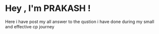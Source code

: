 # Hey , I'm PRAKASH !
 Here i have post my all answer to the qustion i have done during my small and effective cp journey

